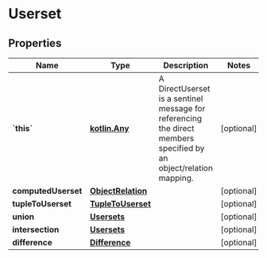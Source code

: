 
# Userset

## Properties
Name | Type | Description | Notes
------------ | ------------- | ------------- | -------------
**&#x60;this&#x60;** | [**kotlin.Any**](.md) | A DirectUserset is a sentinel message for referencing the direct members specified by an object/relation mapping. |  [optional]
**computedUserset** | [**ObjectRelation**](ObjectRelation.md) |  |  [optional]
**tupleToUserset** | [**TupleToUserset**](TupleToUserset.md) |  |  [optional]
**union** | [**Usersets**](Usersets.md) |  |  [optional]
**intersection** | [**Usersets**](Usersets.md) |  |  [optional]
**difference** | [**Difference**](Difference.md) |  |  [optional]



